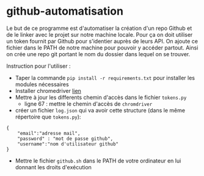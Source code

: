 # github-automatisation
Le but de ce programme est d'automatiser la création d'un repo Github et de le linker avec le projet sur notre machine locale. 
Pour ça on doit utiliser un token fournit par Github pour s'identier auprès de leurs API.
On ajoute ce fichier dans le PATH de notre machine pour pouvoir y accéder partout. 
Ainsi on crée une repo git portant le nom du dossier dans lequel on se trouver.

Instruction pour l'utiliser : 
  - Taper la commande  ```pip install -r requirements.txt``` pour installer les modules nécessaires
  -  Installer chromedriver [lien](https://chromedriver.chromium.org/downloads) 
  -  Mettre à jour les differents chemin d'accès dans le fichier ```tokens.py```
      -  ligne 67 : mettre le chemin d'accès de ```chromdriver``` 
  -  créer un fichier ```log.json``` qui va avoir cette structure (dans le même répertoire que ```tokens.py```):
    
    {
        "email":"adresse mail",
        "password" : "mot de passe github",
        "username":"nom d'utilisateur github"
    }
  - Mettre le fichier ```github.sh``` dans le PATH de votre ordinateur en lui donnant les droits d'exécution
